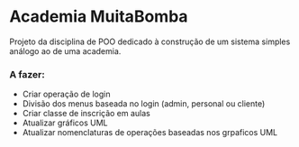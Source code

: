 # Academia MuitaBomba
Projeto da disciplina de POO dedicado à construção de um sistema simples análogo ao de uma academia.

### A fazer:
- Criar operação de login
- Divisão dos menus baseada no login (admin, personal ou cliente)
- Criar classe de inscrição em aulas
- Atualizar gráficos UML
- Atualizar nomenclaturas de operações baseadas nos grpaficos UML
